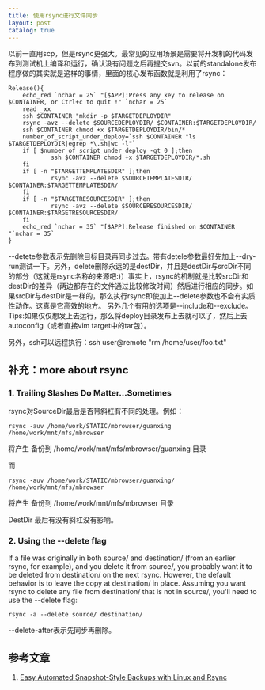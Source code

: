 ```yaml
---
title: 使用rsync进行文件同步
layout: post
catalog: true
---
```



以前一直用scp，但是rsync更强大。最常见的应用场景是需要将开发机的代码发布到测试机上编译和运行，确认没有问题之后再提交svn。以前的standalone发布程序做的其实就是这样的事情，里面的核心发布函数就是利用了rsync：

    Release(){
        echo_red `nchar = 25` "[$APP]:Press any key to release on $CONTAINER, or Ctrl+c to quit !" `nchar = 25`
        read _xx
        ssh $CONTAINER "mkdir -p $TARGETDEPLOYDIR"
        rsync -avz --delete $SOURCEDEPLOYDIR/ $CONTAINER:$TARGETDEPLOYDIR/
        ssh $CONTAINER chmod +x $TARGETDEPLOYDIR/bin/*
        number_of_script_under_deploy=`ssh $CONTAINER "ls $TARGETDEPLOYDIR|egrep *\.sh|wc -l"`
        if [ $number_of_script_under_deploy -gt 0 ];then
                ssh $CONTAINER chmod +x $TARGETDEPLOYDIR/*.sh
        fi
        if [ -n "$TARGETTEMPLATESDIR" ];then
                rsync -avz --delete $SOURCETEMPLATESDIR/ $CONTAINER:$TARGETTEMPLATESDIR/
        fi
        if [ -n "$TARGETRESOURCESDIR" ];then
                rsync -avz --delete $SOURCERESOURCESDIR/ $CONTAINER:$TARGETRESOURCESDIR/
        fi
        echo_red `nchar = 35` "[$APP]:Release finished on $CONTAINER "`nchar = 35`
    }

--detete参数表示先删除目标目录再同步过去。带有detele参数最好先加上--dry-run测试一下。另外，delete删除永远的是destDir，并且是destDir与srcDir不同的部分（这就是rsync名称的来源吧:)）事实上，rsync的机制就是比较srcDir和destDir的差异（两边都存在的文件通过比较修改时间）然后进行相应的同步。如果srcDir与destDir是一样的，那么执行rsync即使加上--delete参数也不会有实质性动作。这真是它高效的地方。
另外几个有用的选项是--include和--exclude。
Tips:如果仅仅想发上去运行，那么将deploy目录发布上去就可以了，然后上去autoconfig（或者直接vim target中的tar包）。

另外，ssh可以远程执行：ssh user@remote "rm /home/user/foo.txt"


补充：more about rsync
----------------------

### 1. Trailing Slashes Do Matter...Sometimes

 rsync对SourceDir最后是否带斜杠有不同的处理。例如：

    rsync -auv /home/work/STATIC/mbrowser/guanxing  /home/work/mnt/mfs/mbrowser 

将产生 备份到 /home/work/mnt/mfs/mbrowser/guanxing 目录

而

    rsync -auv /home/work/STATIC/mbrowser/guanxing/  /home/work/mnt/mfs/mbrowser 

将产生 备份到 /home/work/mnt/mfs/mbrowser 目录


DestDir 最后有没有斜杠没有影响。


### 2. Using the --delete flag

If a file was originally in both source/ and destination/ (from an earlier rsync, for example), and you delete it from source/, you probably want it to be deleted from destination/ on the next rsync. However, the default behavior is to leave the copy at destination/ in place. Assuming you want rsync to delete any file from destination/ that is not in source/, you'll need to use the --delete flag:

    rsync -a --delete source/ destination/


--delete-after表示先同步再删除。


参考文章
--------

1. [Easy Automated Snapshot-Style Backups with Linux and Rsync](http://www.mikerubel.org/computers/rsync_snapshots/)


